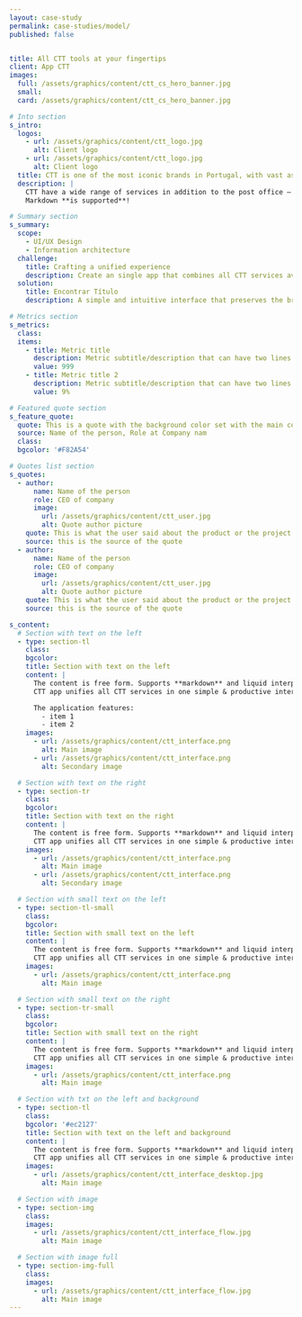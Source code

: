 ```yaml
---
layout: case-study
permalink: case-studies/model/
published: false


title: All CTT tools at your fingertips
client: App CTT
images:
  full: /assets/graphics/content/ctt_cs_hero_banner.jpg
  small:
  card: /assets/graphics/content/ctt_cs_hero_banner.jpg

# Into section
s_intro:
  logos:
    - url: /assets/graphics/content/ctt_logo.jpg
      alt: Client logo
    - url: /assets/graphics/content/ctt_logo.jpg
      alt: Client logo
  title: CTT is one of the most iconic brands in Portugal, with vast assets that have kept up with the run of time
  description: |
    CTT have a wide range of services in addition to the post office – as for example meuSelo, meuPostal, Delivery tracking, SIGA request, Tolls payment, Ticketline. We designed an app that gather all this tools in just on place  
    Markdown **is supported**!

# Summary section
s_summary:
  scope:
    - UI/UX Design
    - Information architecture
  challenge:
    title: Crafting a unified experience
    description: Create an single app that combines all CTT services available in their website.
  solution:
    title: Encontrar Título
    description: A simple and intuitive interface that preserves the brand identity and content representation across different platform.

# Metrics section
s_metrics:
  class:
  items:
    - title: Metric title
      description: Metric subtitle/description that can have two lines
      value: 999
    - title: Metric title 2
      description: Metric subtitle/description that can have two lines 2
      value: 9%

# Featured quote section
s_feature_quote:
  quote: This is a quote with the background color set with the main color of the project
  source: Name of the person, Role at Company nam
  class:
  bgcolor: '#F82A54'

# Quotes list section
s_quotes:
  - author:
      name: Name of the person
      role: CEO of company
      image:
        url: /assets/graphics/content/ctt_user.jpg
        alt: Quote author picture
    quote: This is what the user said about the product or the project
    source: this is the source of the quote
  - author:
      name: Name of the person
      role: CEO of company
      image:
        url: /assets/graphics/content/ctt_user.jpg
        alt: Quote author picture
    quote: This is what the user said about the product or the project
    source: this is the source of the quote

s_content:
  # Section with text on the left
  - type: section-tl
    class:
    bgcolor:
    title: Section with text on the left
    content: |
      The content is free form. Supports **markdown** and liquid interpolation.  
      CTT app unifies all CTT services in one simple & productive interface, allowing users to quickly access and switch between services. Locate orders and correspondence, check toll debts or buying a ticket to a show is now just a tap away!

      The application features:
        - item 1
        - item 2
    images:
      - url: /assets/graphics/content/ctt_interface.png
        alt: Main image
      - url: /assets/graphics/content/ctt_interface.png
        alt: Secondary image

  # Section with text on the right
  - type: section-tr
    class:
    bgcolor:
    title: Section with text on the right
    content: |
      The content is free form. Supports **markdown** and liquid interpolation.  
      CTT app unifies all CTT services in one simple & productive interface, allowing users to quickly access and switch between services. Locate orders and correspondence, check toll debts or buying a ticket to a show is now just a tap away!
    images:
      - url: /assets/graphics/content/ctt_interface.png
        alt: Main image
      - url: /assets/graphics/content/ctt_interface.png
        alt: Secondary image

  # Section with small text on the left
  - type: section-tl-small
    class:
    bgcolor:
    title: Section with small text on the left
    content: |
      The content is free form. Supports **markdown** and liquid interpolation.  
      CTT app unifies all CTT services in one simple & productive interface, allowing users to quickly access and switch between services. Locate orders and correspondence, check toll debts or buying a ticket to a show is now just a tap away!
    images:
      - url: /assets/graphics/content/ctt_interface.png
        alt: Main image

  # Section with small text on the right
  - type: section-tr-small
    class:
    bgcolor:
    title: Section with small text on the right
    content: |
      The content is free form. Supports **markdown** and liquid interpolation.  
      CTT app unifies all CTT services in one simple & productive interface, allowing users to quickly access and switch between services. Locate orders and correspondence, check toll debts or buying a ticket to a show is now just a tap away!
    images:
      - url: /assets/graphics/content/ctt_interface.png
        alt: Main image

  # Section with txt on the left and background
  - type: section-tl
    class:
    bgcolor: '#ec2127'
    title: Section with text on the left and background
    content: |
      The content is free form. Supports **markdown** and liquid interpolation.  
      CTT app unifies all CTT services in one simple & productive interface, allowing users to quickly access and switch between services. Locate orders and correspondence, check toll debts or buying a ticket to a show is now just a tap away!
    images:
      - url: /assets/graphics/content/ctt_interface_desktop.jpg
        alt: Main image

  # Section with image
  - type: section-img
    class:
    images:
      - url: /assets/graphics/content/ctt_interface_flow.jpg
        alt: Main image

  # Section with image full
  - type: section-img-full
    class:
    images:
      - url: /assets/graphics/content/ctt_interface_flow.jpg
        alt: Main image
---
```

